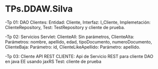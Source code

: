 # TPs.DDAW.Silva
-Tp 01: DAO Clientes: 
Entidad: Cliente, 
Interfaz: I_Cliente, 
Implemetación: ClienteRepository, 
Test: TestRepository y cliente de prueba.

-Tp 02: Servicios Servlet: 
ClienteAll: Sin parámetros, 
ClienteAlta: Parámetros: nombre, apellido, edad, tipoDocumento, numeroDocumento, 
ClienteBaja: Parámetro: id, 
ClienteLikeApellido: Parámetro: apellido.

-Tp 03: Cliente API REST CLIENTE: 
Api de Servicio REST para cliente DAO en java EE usando jaxRS 
Test: cliente de prueba
